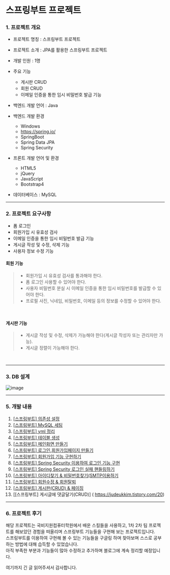 # 스프링부트 프로젝트

### 1. 프로젝트 개요
- 프로젝트 명칭 : 스프링부트 프로젝트
- 프로젝트 소개 : JPA를 활용한 스프링부트 프로젝트
- 개발 인원 : 1명
- 주요 기능
	- 게시판 CRUD
	- 회원 CRUD
	- 이메일 인증을 통한 임시 비밀번호 발급 기능

- 백엔드 개발 언어 : Java
- 백엔드 개발 환경
	- Windows
	- https://spring.io/
	- SpringBoot
	- Spring Data JPA
	- Spring Security


- 프론트 개발 언어 및 환경
	- HTML5
	- jQuery
	- JavaScript
	- Bootstrap4
- 데이터베이스 : MySQL

<hr>

### 2. 프로젝트 요구사항
- 폼 로그인
- 회원가입 시 유효성 검사
- 이메일 인증을 통한 임시 비밀번호 발급 기능
- 게시글 작성 및 수정, 삭제 기능
- 사용자 정보 수정 기능


#### 회원 기능
> - 회원가입 시 유효성 검사를 통과해야 한다.
> - 폼 로그인 사용할 수 있어야 한다.
> - 사용자 비밀번호 분실 시 이메일 인증을 통한 임시 비밀번호를 발급할 수 있어야 한다.
> - 프로필 사진, 닉네임, 비밀번호, 이메일 등의 정보를 수정할 수 있어야 한다.

<br>

#### 게시판 기능
> - 게시글 작성 및 수정, 삭제가 가능해야 한다(게시글 작성자 또는 관리자만 가능).
> - 게시글 정렬이 가능해야 한다.


<br>


<hr>

### 3. DB 설계
![image](https://github.com/kimdeukju/SpringBootProject/assets/106312692/73e8a5a4-5a2b-412f-bd0c-87c955df0031)


<hr>


### 5. 개발 내용
1. [[스프링부트] 의존성 설정](https://judeukkim.tistory.com/8)
2. [[스프링부트] MySQL 세팅](https://judeukkim.tistory.com/9)
3. [[스프링부트] yml 정리](https://judeukkim.tistory.com/10)
4. [[스프링부트] 테이블 생성](https://judeukkim.tistory.com/11)
5. [[스프링부트] 메인화면 만들기](https://judeukkim.tistory.com/12)
6. [[스프링부트] 로그인,회원가입페이지 만들기](https://judeukkim.tistory.com/13)
7. [[스프링부트] 회원가입 기능 구현하기](https://judeukkim.tistory.com/14)
8. [[스프링부트] Spring Security 이용하여 로그인 기능 구현](https://judeukkim.tistory.com/15)
9. [[스프링부트] Spring Security 로그인 실패 핸들링하기](https://judeukkim.tistory.com/16)
10. [[스프링부트] 아이디찾기 & 비밀번호찾기(SMTP이용하기](https://judeukkim.tistory.com/17)
11. [[스프링부트] 회원수정 & 회원탈퇴](https://judeukkim.tistory.com/18)
12. [[스프링부트] 게시판(CRUD) & 페이징](https://judeukkim.tistory.com/19)
13. [[스프링부트]  게시글에 댓글달기(CRUD)] ( https://judeukkim.tistory.com/20)

<hr>


### 6. 프로젝트 후기
해당 프로젝트는 국비지원컴퓨터학원에서 배운 스킬들을 사용하고, 1차 2차 팀 프로젝트를 해보았던 경험을 떠올리며 스프링부트 기능들을 구현해 보는 프로젝트입니다. <br>
스프링부트를 이용하여 구현해 볼 수 있는 기능들을 구글링 하며 찾아보며 스스로 공부하는 방법에 대해 습득할 수 있었습니다. <br>
아직 부족한 부분과 기능들이 많아 수정하고 추가하며 블로그에 계속 정리할 예정입니다. <br>

여기까지 긴 글 읽어주셔서 감사합니다.
